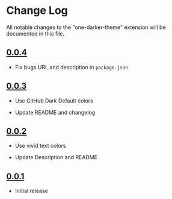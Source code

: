 # Change Log

All notable changes to the "one-darker-theme" extension will be documented in this file.

## [0.0.4]

- Fix bugs URL and description in `package.json`

## [0.0.3]

- Use GitHub Dark Default colors

- Update README and changelog

## [0.0.2]

- Use vivid text colors

- Update Description and README

## [0.0.1]

- Initial release

[0.0.4]: https://github.com/aboqasem/vscode-one-darker-theme/compare/v0.0.2...v0.0.3
[0.0.3]: https://github.com/aboqasem/vscode-one-darker-theme/compare/v0.0.2...v0.0.3
[0.0.2]: https://github.com/aboqasem/vscode-one-darker-theme/compare/v0.0.1...v0.0.2
[0.0.1]: https://github.com/aboqasem/vscode-one-darker-theme/releases/tag/v0.0.1
